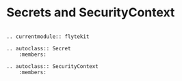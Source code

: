 # Secrets and SecurityContext

```--eval-rst--

.. currentmodule:: flytekit

.. autoclass:: Secret
    :members:

.. autoclass:: SecurityContext
    :members:
```
